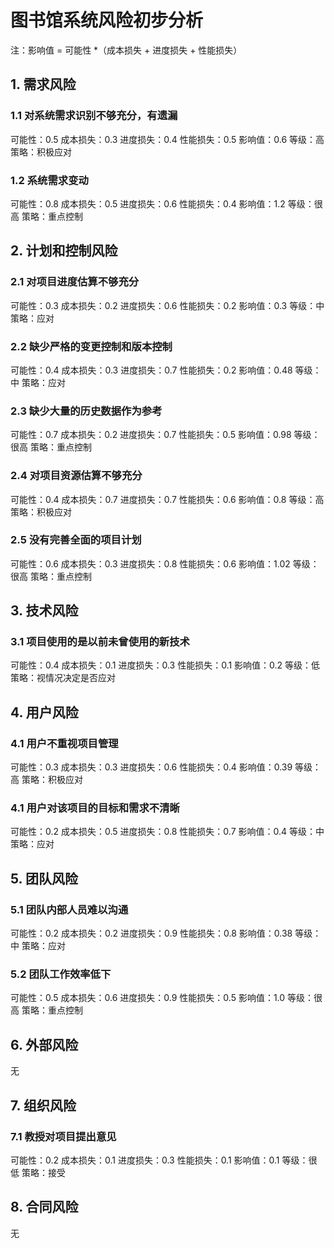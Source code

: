 ﻿
# 图书馆系统风险初步分析
注：影响值 = 可能性 *（成本损失 + 进度损失 + 性能损失）
## 1.	需求风险
### 1.1 对系统需求识别不够充分，有遗漏
可能性：0.5
成本损失：0.3
进度损失：0.4
性能损失：0.5
影响值：0.6
等级：高
策略：积极应对
### 1.2 系统需求变动 
可能性：0.8
成本损失：0.5
进度损失：0.6
性能损失：0.4
影响值：1.2
等级：很高
策略：重点控制
## 2. 计划和控制风险
### 2.1 对项目进度估算不够充分
可能性：0.3
成本损失：0.2
进度损失：0.6
性能损失：0.2
影响值：0.3
等级：中
策略：应对
### 2.2 缺少严格的变更控制和版本控制
可能性：0.4
成本损失：0.3
进度损失：0.7
性能损失：0.2
影响值：0.48
等级：中
策略：应对
### 2.3 缺少大量的历史数据作为参考
可能性：0.7
成本损失：0.2
进度损失：0.7
性能损失：0.5
影响值：0.98
等级：很高
策略：重点控制
### 2.4 对项目资源估算不够充分
可能性：0.4
成本损失：0.7
进度损失：0.7
性能损失：0.6
影响值：0.8
等级：高
策略：积极应对
### 2.5 没有完善全面的项目计划
可能性：0.6
成本损失：0.3
进度损失：0.8
性能损失：0.6
影响值：1.02
等级：很高
策略：重点控制
## 3.	技术风险
### 3.1 项目使用的是以前未曾使用的新技术
可能性：0.4
成本损失：0.1
进度损失：0.3
性能损失：0.1
影响值：0.2
等级：低
策略：视情况决定是否应对
## 4.	用户风险
### 4.1 用户不重视项目管理
可能性：0.3
成本损失：0.3
进度损失：0.6
性能损失：0.4
影响值：0.39
等级：高
策略：积极应对
### 4.1 用户对该项目的目标和需求不清晰
可能性：0.2
成本损失：0.5
进度损失：0.8
性能损失：0.7
影响值：0.4
等级：中
策略：应对
## 5.	团队风险
### 5.1 团队内部人员难以沟通
可能性：0.2
成本损失：0.2
进度损失：0.9
性能损失：0.8
影响值：0.38
等级：中
策略：应对
### 5.2 团队工作效率低下
可能性：0.5
成本损失：0.6
进度损失：0.9
性能损失：0.5
影响值：1.0
等级：很高
策略：重点控制
## 6.	外部风险
无
## 7.	组织风险
### 7.1 教授对项目提出意见
可能性：0.2
成本损失：0.1
进度损失：0.3
性能损失：0.1
影响值：0.1
等级：很低
策略：接受
## 8.	合同风险
无
